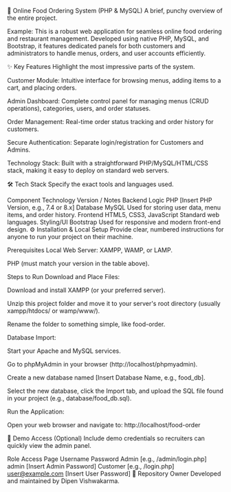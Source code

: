 🍕 Online Food Ordering System (PHP & MySQL)
A brief, punchy overview of the entire project.

Example: This is a robust web application for seamless online food ordering and restaurant management. Developed using native PHP, MySQL, and Bootstrap, it features dedicated panels for both customers and administrators to handle menus, orders, and user accounts efficiently.

✨ Key Features
Highlight the most impressive parts of the system.

Customer Module: Intuitive interface for browsing menus, adding items to a cart, and placing orders.

Admin Dashboard: Complete control panel for managing menus (CRUD operations), categories, users, and order statuses.

Order Management: Real-time order status tracking and order history for customers.

Secure Authentication: Separate login/registration for Customers and Admins.

Technology Stack: Built with a straightforward PHP/MySQL/HTML/CSS stack, making it easy to deploy on standard web servers.

🛠️ Tech Stack
Specify the exact tools and languages used.

Component	Technology	Version / Notes
Backend Logic	PHP	[Insert PHP Version, e.g., 7.4 or 8.x]
Database	MySQL	Used for storing user data, menu items, and order history.
Frontend	HTML5, CSS3, JavaScript	Standard web languages.
Styling/UI	Bootstrap	Used for responsive and modern front-end design.
⚙️ Installation & Local Setup
Provide clear, numbered instructions for anyone to run your project on their machine.

Prerequisites
Local Web Server: XAMPP, WAMP, or LAMP.

PHP (must match your version in the table above).

Steps to Run
Download and Place Files:

Download and install XAMPP (or your preferred server).

Unzip this project folder and move it to your server's root directory (usually xampp/htdocs/ or wamp/www/).

Rename the folder to something simple, like food-order.

Database Import:

Start your Apache and MySQL services.

Go to phpMyAdmin in your browser (http://localhost/phpmyadmin).

Create a new database named [Insert Database Name, e.g., food_db].

Select the new database, click the Import tab, and upload the SQL file found in your project (e.g., database/food_db.sql).

Run the Application:

Open your web browser and navigate to: http://localhost/food-order

🔑 Demo Access (Optional)
Include demo credentials so recruiters can quickly view the admin panel.

Role	Access Page	Username	Password
Admin	[e.g., /admin/login.php]	admin	[Insert Admin Password]
Customer	[e.g., /login.php]	user@example.com	[Insert User Password]
🔗 Repository Owner
Developed and maintained by Dipen Vishwakarma.
